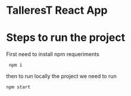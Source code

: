 # TalleresT React App

# Steps to run the project
 First need to install npm requeriments

     npm i

then to run locally the project we need to run 

    npm start
